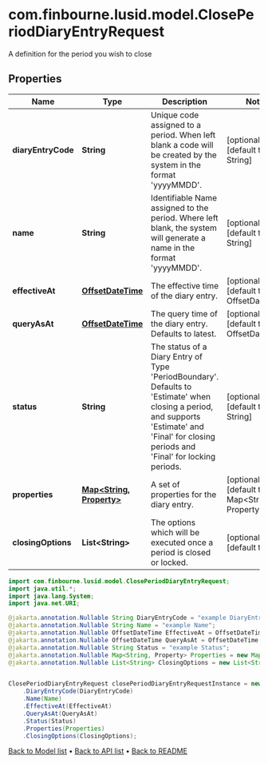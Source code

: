 # com.finbourne.lusid.model.ClosePeriodDiaryEntryRequest
A definition for the period you wish to close

## Properties

Name | Type | Description | Notes
------------ | ------------- | ------------- | -------------
**diaryEntryCode** | **String** | Unique code assigned to a period. When left blank a code will be created by the system in the format &#39;yyyyMMDD&#39;. | [optional] [default to String]
**name** | **String** | Identifiable Name assigned to the period. Where left blank, the system will generate a name in the format &#39;yyyyMMDD&#39;. | [optional] [default to String]
**effectiveAt** | [**OffsetDateTime**](OffsetDateTime.md) | The effective time of the diary entry. | [optional] [default to OffsetDateTime]
**queryAsAt** | [**OffsetDateTime**](OffsetDateTime.md) | The query time of the diary entry. Defaults to latest. | [optional] [default to OffsetDateTime]
**status** | **String** | The status of a Diary Entry of Type &#39;PeriodBoundary&#39;. Defaults to &#39;Estimate&#39; when closing a period, and supports &#39;Estimate&#39; and &#39;Final&#39; for closing periods and &#39;Final&#39; for locking periods. | [optional] [default to String]
**properties** | [**Map&lt;String, Property&gt;**](Property.md) | A set of properties for the diary entry. | [optional] [default to Map<String, Property>]
**closingOptions** | **List&lt;String&gt;** | The options which will be executed once a period is closed or locked. | [optional] [default to List<String>]

```java
import com.finbourne.lusid.model.ClosePeriodDiaryEntryRequest;
import java.util.*;
import java.lang.System;
import java.net.URI;

@jakarta.annotation.Nullable String DiaryEntryCode = "example DiaryEntryCode";
@jakarta.annotation.Nullable String Name = "example Name";
@jakarta.annotation.Nullable OffsetDateTime EffectiveAt = OffsetDateTime.now();
@jakarta.annotation.Nullable OffsetDateTime QueryAsAt = OffsetDateTime.now();
@jakarta.annotation.Nullable String Status = "example Status";
@jakarta.annotation.Nullable Map<String, Property> Properties = new Map<String, Property>();
@jakarta.annotation.Nullable List<String> ClosingOptions = new List<String>();


ClosePeriodDiaryEntryRequest closePeriodDiaryEntryRequestInstance = new ClosePeriodDiaryEntryRequest()
    .DiaryEntryCode(DiaryEntryCode)
    .Name(Name)
    .EffectiveAt(EffectiveAt)
    .QueryAsAt(QueryAsAt)
    .Status(Status)
    .Properties(Properties)
    .ClosingOptions(ClosingOptions);
```


[Back to Model list](../README.md#documentation-for-models) &#8226; [Back to API list](../README.md#documentation-for-api-endpoints) &#8226; [Back to README](../README.md)

